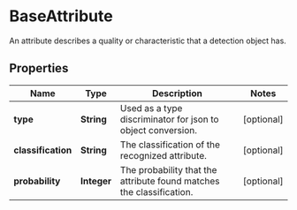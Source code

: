 

# BaseAttribute

An attribute describes a quality or characteristic that a detection object has.

## Properties

| Name | Type | Description | Notes |
|------------ | ------------- | ------------- | -------------|
|**type** | **String** | Used as a type discriminator for json to object conversion. |  [optional] |
|**classification** | **String** | The classification of the recognized attribute. |  [optional] |
|**probability** | **Integer** | The probability that the attribute found matches the classification. |  [optional] |



